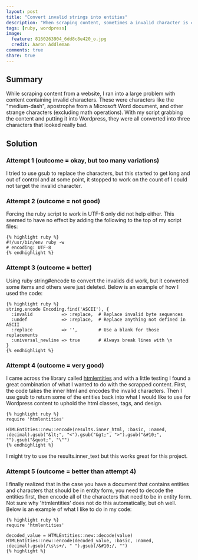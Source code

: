 ```yaml
---
layout: post
title: "Convert invalid strings into entities"
description: "When scraping content, sometimes a invalid character is contained in the content. In this article, I show some code that I used to convert the invalids into entities using the htmlentities gem package."
tags: [ruby, wordpress]
image:
  feature: 8160263904_6dd8c8e420_o.jpg
  credit: Aaron Addleman
comments: true
share: true
---
```


## Summary

While scraping content from a website, I ran into a large problem with content containing invalid characters. These were characters like the "medium-dash", apostrophe from a Microsoft Word document, and other strange characters (excluding math operations). With my script grabbing the content and putting it into Wordpress, they were all converted into three characters that looked really bad.

## Solution

### Attempt 1 (outcome = okay, but too many variations)

I tried to use gsub to replace the characters, but this started to get long and out of control and at some point, it stopped to work on the count of I could not target the invalid character.

### Attempt 2 (outcome = not good)

Forcing the ruby script to work in UTF-8 only did not help either. This seemed to have no effect by adding the following to the top of my script files:

    {% highlight ruby %}
    #!/usr/bin/env ruby -w
    # encoding: UTF-8
    {% endhighlight %}

### Attempt 3 (outcome = better)

Using ruby string#encode to convert the invalids did work, but it converted some items and others were just deleted. Below is an example of how I used the code:

    {% highlight ruby %}
    string.encode Encoding.find('ASCII'), {
      :invalid           => :replace,  # Replace invalid byte sequences
      :undef             => :replace,  # Replace anything not defined in ASCII
      :replace           => '',        # Use a blank for those replacements
      :universal_newline => true       # Always break lines with \n
    }
    {% endhighlight %}

### Attempt 4 (outcome = very good)

I came across the library called [htmlentities][1] and with a little testing I found a great combination of what I wanted to do with the scrapped content. First, the code takes the inner html and encodes the invalid characters. Then I use gsub to return some of the entities back into what I would like to use for Wordpress content to uphold the html classes, tags, and design.

    {% highlight ruby %}
    require 'htmlentities'
    
    HTMLEntities::new::encode(results.inner_html, :basic, :named, :decimal).gsub("&lt;", "<").gsub("&gt;", ">").gsub("&#10;", "").gsub("&quot;", "\"")
    {% endhighlight %}
    
I might try to use the results.inner_text but this works great for this project.

### Attempt 5 (outcome = better than attempt 4)

I finally realized that in the case you have a document that contains entities and characters that should be in entity form, you need to decode the entities first, then encode all of the characters that need to be in entity form.  Not sure why 'htmlentities' does not do this automatically, but oh well. Below is an example of what I like to do in my code:

    {% highlight ruby %}
    require 'htmlentities'

    decoded_value = HTMLEntities::new::decode(value)
    HTMLEntities::new::encode(decoded_value, :basic, :named, :decimal).gsub(/\s\s+/, " ").gsub(/&#10;/, "")
    {% highlight %}

[1]: http://htmlentities.rubyforge.org/ "Html Entities"
